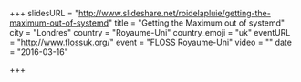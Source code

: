 +++
slidesURL = "http://www.slideshare.net/roidelapluie/getting-the-maximum-out-of-systemd"
title = "Getting the Maximum out of systemd"
city = "Londres"
country = "Royaume-Uni"
country_emoji = "uk"
eventURL = "http://www.flossuk.org/"
event = "FLOSS Royaume-Uni"
video = ""
date = "2016-03-16"

+++

